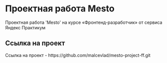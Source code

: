 # Проектная работа Mesto

Проектная работа 'Mesto' на курсе «Фронтенд-разработчик» от сервиса Яндекс Практикум

<h2>Ссылка на проект</h2>
Ссылка на проект - https://github.com/malcevlad/mesto-project-ff.git 

